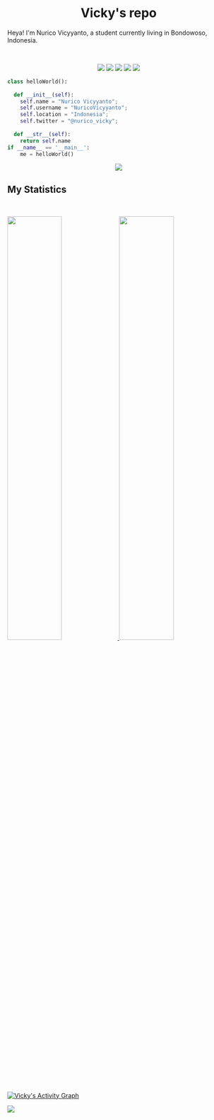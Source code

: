 <h1 align="center">
  <b>Vicky's repo</b>
</h1>

Heya! I'm Nurico Vicyyanto, a student currently living in Bondowoso, Indonesia.

<br>

<p>
<div align="center">
  <img src="https://img.shields.io/badge/-HTML-c58545?style=for-the-badge&logo=html5&logoColor=c58545&labelColor=282828">
  <img src="https://img.shields.io/badge/-CSS-d1a01f?style=for-the-badge&logo=css3&logoColor=d1a01f&labelColor=282828">
  <img src="https://img.shields.io/badge/-Python-98b982?style=for-the-badge&logo=python&logoColor=98b982&labelColor=282828">
  <img src="https://img.shields.io/badge/-PHP-8892BF?style=for-the-badge&logo=php&logoColor=8892BF&labelColor=282828">
  <img src="https://img.shields.io/badge/-Javascript-F7DC00?style=for-the-badge&logo=javascript&logoColor=F7DC00&labelColor=282828">
</div>
</p>

```python
class helloWorld():
    
  def __init__(self):
    self.name = "Nurico Vicyyanto";
    self.username = "NuricoVicyyanto";
    self.location = "Indonesia";
    self.twitter = "@nurico_vicky";
  
  def __str__(self):
    return self.name
if __name__ == '__main__':
    me = helloWorld()
```

<div align="center">
  <a href="#">
    <img src="https://readme-spotify-tingz.vercel.app/api/now-playing">
  </a>
</div>


## My Statistics

<br/>
<p align="left">
  <a href="https://oo.dev/">
  <img width="49.5%" src="https://github-readme-stats.vercel.app/api?username=NuricoVicyyanto&show_icons=true&theme=blueberry&hide_border=true" />
    <img width="49.5%" src="https://github-readme-streak-stats.herokuapp.com/?user=NuricoVicyyanto&theme=blueberry&hide_border=true" />
  </a>
</p>
<br>

[![ Vicky's Activity Graph](https://activity-graph.herokuapp.com/graph?username=NuricoVicyyanto&custom_title=Vicky%20Trips's%20Contribution%20Graph&theme=blueberry&bg_color=242938&hide_border=true&line=7395DF&point=72E8A8&text=7395DF)](https://oo.dev)


![](https://komarev.com/ghpvc/?username=your-github-NuricoVicyyanto&style=flat)
